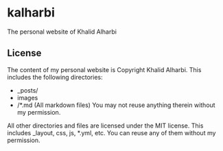 kalharbi
========

The personal website of Khalid Alharbi

License
-------

The content of my personal website is Copyright Khalid Alharbi. This includes the following directories: 

* _posts/
* images
* /*.md (All markdown files)
You may not reuse anything therein without my permission.

All other directories and files are licensed under the MIT license. This includes _layout, css, js, *.yml, etc. You can reuse any of them without my permission.

